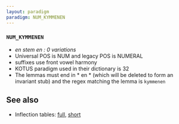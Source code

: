 ```yaml
---
layout: paradigm
paradigm: NUM_KYMMENEN
---
```

### ` NUM_KYMMENEN `

* _en stem en : 0 variations_
* Universal POS is NUM and legacy POS is NUMERAL
* suffixes use front vowel harmony
* KOTUS paradigm used in their dictionary is 32
* The lemmas must end in * en * (which will be deleted to form an invariant stub) and the regex matching the lemma is ` kymmenen `

## See also

* Inflection tables: [full](gen/K/kymmenen.html), [short](gen/K/kymmenen_wikt.html)

